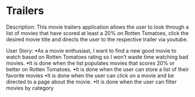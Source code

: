 # Trailers

Description: This movie trailers application allows the user to look through a list of movies that have scored at least a 20% on Rotten Tomatoes, click the desired movie title and directs the user to the respective trailer via youtube. 

User Story:
•As a movie enthusiast, I want to find a new good movie to watch based on Rotten Tomatoes rating so I won’t waste time watching bad movies. 
•It is done when the list populates movies that scores 20% or better on Rotten Tomatoes. 
•It is done when the user can store a list of their favorite movies 
•It is done when the user can click on a movie and be directed to a page about the movie. 
•It is done when the user can filter movies by category 
